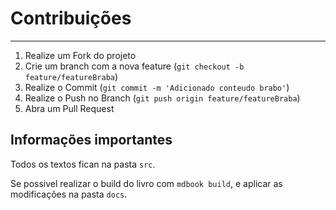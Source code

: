# Contribuições

<hr>

1. Realize um Fork do projeto
2. Crie um branch com a nova feature (`git checkout -b feature/featureBraba`)
3. Realize o Commit (`git commit -m 'Adicionado conteudo brabo'`)
4. Realize o Push no Branch (`git push origin feature/featureBraba`)
5. Abra um Pull Request


## Informações importantes

Todos os textos fican na pasta `src`.

Se possivel realizar o build do livro com ```mdbook build```, 
e aplicar as modificações na pasta `docs`. 